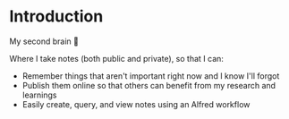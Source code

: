 # Introduction

My second brain 🧠

Where I take notes \(both public and private\), so that I can:

- Remember things that aren't important right now and I know I'll forgot
- Publish them online so that others can benefit from my research and learnings
- Easily create, query, and view notes using an Alfred workflow
